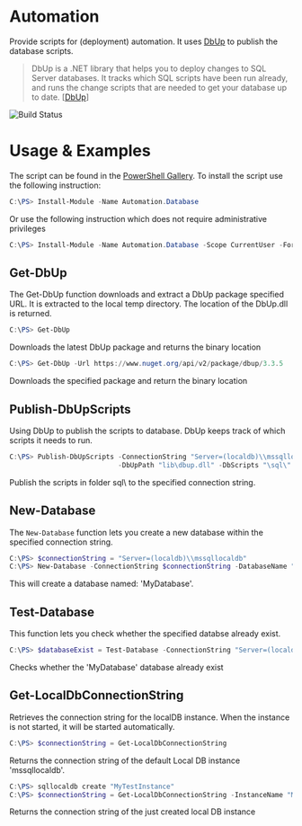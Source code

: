 # Automation
Provide scripts for (deployment) automation. It uses [DbUp](http://dbup.github.io) to publish the database scripts. 
>DbUp is a .NET library that helps you to deploy changes to SQL Server databases. It tracks which SQL scripts have been run already, and runs the change scripts that are needed to get your database up to date. [[DbUp](http://dbup.github.io)]

![Build Status](https://chr.visualstudio.com/_apis/public/build/definitions/2d33193a-77fd-4ddc-be87-12c73bc5ff99/17/badge)


# Usage & Examples
The script can be found in the [PowerShell Gallery](https://www.powershellgallery.com/packages/Automation.Database/). To install the script use the following instruction:
```powershell
C:\PS> Install-Module -Name Automation.Database 
```
Or use the following instruction which does not require administrative privileges
```powershell
C:\PS> Install-Module -Name Automation.Database -Scope CurrentUser -Force
```
 
## Get-DbUp
The Get-DbUp function downloads and extract a DbUp package specified URL. It is extracted to the local temp directory. The location of the DbUp.dll is returned. 

```powershell
C:\PS> Get-DbUp
```
Downloads the latest DbUp package and returns the binary location

```powershell
C:\PS> Get-DbUp -Url https://www.nuget.org/api/v2/package/dbup/3.3.5
```
Downloads the specified package and return the binary location

## Publish-DbUpScripts
Using DbUp to publish the scripts to database. DbUp keeps track of which scripts it needs to run.

```powershell
C:\PS> Publish-DbUpScripts -ConnectionString "Server=(localdb)\\mssqllocaldb;Database=Test" 
                           -DbUpPath "lib\dbup.dll" -DbScripts "\sql\"
```

Publish the scripts in folder sql\ to the specified connection string.

## New-Database
The ```New-Database``` function lets you create a new database within the specified connection string.
```powershell
C:\PS> $connectionString = "Server=(localdb)\\mssqllocaldb"
C:\PS> New-Database -ConnectionString $connectionString -DatabaseName "MyDatabase"
```
This will create a database named: 'MyDatabase'.

## Test-Database
This function lets you check whether the specified databse already exist. 
```powershell
C:\PS> $databaseExist = Test-Database -ConnectionString "Server=(localdb)\\mssqllocaldb" -DatabaseName  "MyDatabase"
```
Checks whether the 'MyDatabase' database already exist

## Get-LocalDbConnectionString
Retrieves the connection string for the localDB instance. When the instance is not started, it will be started automatically. 
```powershell
C:\PS> $connectionString = Get-LocalDbConnectionString
```
Returns the connection string of the default Local DB instance 'mssqllocaldb'.

```powershell
C:\PS> sqllocaldb create "MyTestInstance"
C:\PS> $connectionString = Get-LocalDbConnectionString -InstanceName "MyTestInstance"
```
Returns the connection string of the just created local DB instance
